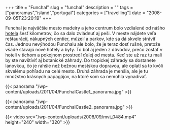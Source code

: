 +++
title = "Funchal"
slug = "funchal"
description = ""
tags = ["panoramas","island","portugal"]
categories = ["travelling"]
date = "2008-09-05T23:20:19"
+++

Funchal je najväčšie mesto madeiry a jeho centrum bolo vzdialené od nášho <a title="Hotel Orca
Praia" href="http://www.ajka-andrej.com/2008/09/05/hotel-orca-praia/?lang=SK">hotela</a> šesť
kilometrov, čo sa dalo zvládnuť aj peši. V meste nájdete veľa reštaurácií, nákupných centier,
múzeií a parkov, kde sa dá skvele stráviť čas. Jednou nevýhodou Funchalu ale bolo, že je teraz dosť rušné, pretože všade stavajú nové hotely a
byty. To bol aj jeden z dôvodov, prečo zostať v hoteli v tichom a pokojnom prostredí ďalej od
mesta. Keď ste už raz tu mali by ste navštíviť aj botanické záhrady. Do tropickej záhrady sa
dostanete lanovkou, čo je rahšie než bežnou mestskou dopravou, ale oplatí sa to kvôli skvelému
pohľadu na celé mesto. Druhá záhrada je menšia, ale je tu množstvo krásnych papagájov, na ktoré som
sa nemohla vynadívať.

{{< panorama "/wp-content/uploads/2011/04/FunchalCastle1_panorama.jpg"  >}}

{{< panorama "/wp-content/uploads/2011/04/FunchalCastle2_panorama.jpg"  >}}


{{< video src="/wp-content/uploads/2008/09/mvi_0484.mp4" height="240" width="320" >}}

